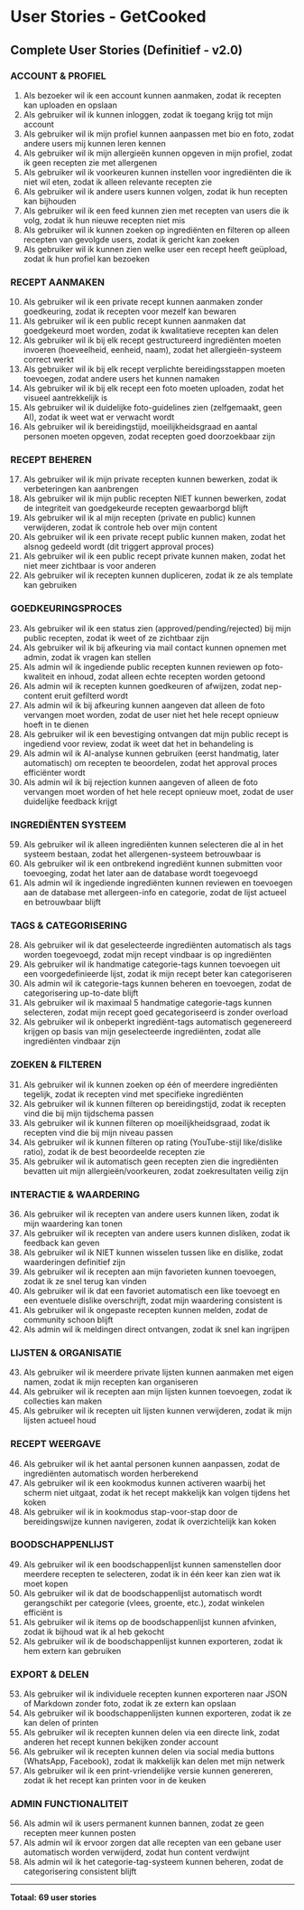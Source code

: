 # User Stories - GetCooked

## Complete User Stories (Definitief - v2.0)

### ACCOUNT & PROFIEL

1. Als bezoeker wil ik een account kunnen aanmaken, zodat ik recepten kan uploaden en opslaan
2. Als gebruiker wil ik kunnen inloggen, zodat ik toegang krijg tot mijn account
3. Als gebruiker wil ik mijn profiel kunnen aanpassen met bio en foto, zodat andere users mij kunnen leren kennen
4. Als gebruiker wil ik mijn allergieën kunnen opgeven in mijn profiel, zodat ik geen recepten zie met allergenen
5. Als gebruiker wil ik voorkeuren kunnen instellen voor ingrediënten die ik niet wil eten, zodat ik alleen relevante recepten zie
6. Als gebruiker wil ik andere users kunnen volgen, zodat ik hun recepten kan bijhouden
7. Als gebruiker wil ik een feed kunnen zien met recepten van users die ik volg, zodat ik hun nieuwe recepten niet mis
8. Als gebruiker wil ik kunnen zoeken op ingrediënten en filteren op alleen recepten van gevolgde users, zodat ik gericht kan zoeken
9. Als gebruiker wil ik kunnen zien welke user een recept heeft geüpload, zodat ik hun profiel kan bezoeken

### RECEPT AANMAKEN

10. Als gebruiker wil ik een private recept kunnen aanmaken zonder goedkeuring, zodat ik recepten voor mezelf kan bewaren
11. Als gebruiker wil ik een public recept kunnen aanmaken dat goedgekeurd moet worden, zodat ik kwalitatieve recepten kan delen
12. Als gebruiker wil ik bij elk recept gestructureerd ingrediënten moeten invoeren (hoeveelheid, eenheid, naam), zodat het allergieën-systeem correct werkt
13. Als gebruiker wil ik bij elk recept verplichte bereidingsstappen moeten toevoegen, zodat andere users het kunnen namaken
14. Als gebruiker wil ik bij elk recept een foto moeten uploaden, zodat het visueel aantrekkelijk is
15. Als gebruiker wil ik duidelijke foto-guidelines zien (zelfgemaakt, geen AI), zodat ik weet wat er verwacht wordt
16. Als gebruiker wil ik bereidingstijd, moeilijkheidsgraad en aantal personen moeten opgeven, zodat recepten goed doorzoekbaar zijn

### RECEPT BEHEREN

17. Als gebruiker wil ik mijn private recepten kunnen bewerken, zodat ik verbeteringen kan aanbrengen
18. Als gebruiker wil ik mijn public recepten NIET kunnen bewerken, zodat de integriteit van goedgekeurde recepten gewaarborgd blijft
19. Als gebruiker wil ik al mijn recepten (private en public) kunnen verwijderen, zodat ik controle heb over mijn content
20. Als gebruiker wil ik een private recept public kunnen maken, zodat het alsnog gedeeld wordt (dit triggert approval proces)
21. Als gebruiker wil ik een public recept private kunnen maken, zodat het niet meer zichtbaar is voor anderen
22. Als gebruiker wil ik recepten kunnen dupliceren, zodat ik ze als template kan gebruiken

### GOEDKEURINGSPROCES

23. Als gebruiker wil ik een status zien (approved/pending/rejected) bij mijn public recepten, zodat ik weet of ze zichtbaar zijn
24. Als gebruiker wil ik bij afkeuring via mail contact kunnen opnemen met admin, zodat ik vragen kan stellen
25. Als admin wil ik ingediende public recepten kunnen reviewen op foto-kwaliteit en inhoud, zodat alleen echte recepten worden getoond
26. Als admin wil ik recepten kunnen goedkeuren of afwijzen, zodat nep-content eruit gefilterd wordt
27. Als admin wil ik bij afkeuring kunnen aangeven dat alleen de foto vervangen moet worden, zodat de user niet het hele recept opnieuw hoeft in te dienen
28. Als gebruiker wil ik een bevestiging ontvangen dat mijn public recept is ingediend voor review, zodat ik weet dat het in behandeling is
29. Als admin wil ik AI-analyse kunnen gebruiken (eerst handmatig, later automatisch) om recepten te beoordelen, zodat het approval proces efficiënter wordt
30. Als admin wil ik bij rejection kunnen aangeven of alleen de foto vervangen moet worden of het hele recept opnieuw moet, zodat de user duidelijke feedback krijgt

### INGREDIËNTEN SYSTEEM

59. Als gebruiker wil ik alleen ingrediënten kunnen selecteren die al in het systeem bestaan, zodat het allergenen-systeem betrouwbaar is
60. Als gebruiker wil ik een ontbrekend ingrediënt kunnen submitten voor toevoeging, zodat het later aan de database wordt toegevoegd
61. Als admin wil ik ingediende ingrediënten kunnen reviewen en toevoegen aan de database met allergeen-info en categorie, zodat de lijst actueel en betrouwbaar blijft

### TAGS & CATEGORISERING

28. Als gebruiker wil ik dat geselecteerde ingrediënten automatisch als tags worden toegevoegd, zodat mijn recept vindbaar is op ingrediënten
29. Als gebruiker wil ik handmatige categorie-tags kunnen toevoegen uit een voorgedefinieerde lijst, zodat ik mijn recept beter kan categoriseren
30. Als admin wil ik categorie-tags kunnen beheren en toevoegen, zodat de categorisering up-to-date blijft
31. Als gebruiker wil ik maximaal 5 handmatige categorie-tags kunnen selecteren, zodat mijn recept goed gecategoriseerd is zonder overload
32. Als gebruiker wil ik onbeperkt ingrediënt-tags automatisch gegenereerd krijgen op basis van mijn geselecteerde ingrediënten, zodat alle ingrediënten vindbaar zijn

### ZOEKEN & FILTEREN

31. Als gebruiker wil ik kunnen zoeken op één of meerdere ingrediënten tegelijk, zodat ik recepten vind met specifieke ingrediënten
32. Als gebruiker wil ik kunnen filteren op bereidingstijd, zodat ik recepten vind die bij mijn tijdschema passen
33. Als gebruiker wil ik kunnen filteren op moeilijkheidsgraad, zodat ik recepten vind die bij mijn niveau passen
34. Als gebruiker wil ik kunnen filteren op rating (YouTube-stijl like/dislike ratio), zodat ik de best beoordeelde recepten zie
35. Als gebruiker wil ik automatisch geen recepten zien die ingrediënten bevatten uit mijn allergieën/voorkeuren, zodat zoekresultaten veilig zijn

### INTERACTIE & WAARDERING

36. Als gebruiker wil ik recepten van andere users kunnen liken, zodat ik mijn waardering kan tonen
37. Als gebruiker wil ik recepten van andere users kunnen disliken, zodat ik feedback kan geven
38. Als gebruiker wil ik NIET kunnen wisselen tussen like en dislike, zodat waarderingen definitief zijn
39. Als gebruiker wil ik recepten aan mijn favorieten kunnen toevoegen, zodat ik ze snel terug kan vinden
40. Als gebruiker wil ik dat een favoriet automatisch een like toevoegt en een eventuele dislike overschrijft, zodat mijn waardering consistent is
41. Als gebruiker wil ik ongepaste recepten kunnen melden, zodat de community schoon blijft
42. Als admin wil ik meldingen direct ontvangen, zodat ik snel kan ingrijpen

### LIJSTEN & ORGANISATIE

43. Als gebruiker wil ik meerdere private lijsten kunnen aanmaken met eigen namen, zodat ik mijn recepten kan organiseren
44. Als gebruiker wil ik recepten aan mijn lijsten kunnen toevoegen, zodat ik collecties kan maken
45. Als gebruiker wil ik recepten uit lijsten kunnen verwijderen, zodat ik mijn lijsten actueel houd

### RECEPT WEERGAVE

46. Als gebruiker wil ik het aantal personen kunnen aanpassen, zodat de ingrediënten automatisch worden herberekend
47. Als gebruiker wil ik een kookmodus kunnen activeren waarbij het scherm niet uitgaat, zodat ik het recept makkelijk kan volgen tijdens het koken
48. Als gebruiker wil ik in kookmodus stap-voor-stap door de bereidingswijze kunnen navigeren, zodat ik overzichtelijk kan koken

### BOODSCHAPPENLIJST

49. Als gebruiker wil ik een boodschappenlijst kunnen samenstellen door meerdere recepten te selecteren, zodat ik in één keer kan zien wat ik moet kopen
50. Als gebruiker wil ik dat de boodschappenlijst automatisch wordt gerangschikt per categorie (vlees, groente, etc.), zodat winkelen efficiënt is
51. Als gebruiker wil ik items op de boodschappenlijst kunnen afvinken, zodat ik bijhoud wat ik al heb gekocht
52. Als gebruiker wil ik de boodschappenlijst kunnen exporteren, zodat ik hem extern kan gebruiken

### EXPORT & DELEN

53. Als gebruiker wil ik individuele recepten kunnen exporteren naar JSON of Markdown zonder foto, zodat ik ze extern kan opslaan
54. Als gebruiker wil ik boodschappenlijsten kunnen exporteren, zodat ik ze kan delen of printen
55. Als gebruiker wil ik recepten kunnen delen via een directe link, zodat anderen het recept kunnen bekijken zonder account
56. Als gebruiker wil ik recepten kunnen delen via social media buttons (WhatsApp, Facebook), zodat ik makkelijk kan delen met mijn netwerk
57. Als gebruiker wil ik een print-vriendelijke versie kunnen genereren, zodat ik het recept kan printen voor in de keuken

### ADMIN FUNCTIONALITEIT

56. Als admin wil ik users permanent kunnen bannen, zodat ze geen recepten meer kunnen posten
57. Als admin wil ik ervoor zorgen dat alle recepten van een gebane user automatisch worden verwijderd, zodat hun content verdwijnt
58. Als admin wil ik het categorie-tag-systeem kunnen beheren, zodat de categorisering consistent blijft

---

**Totaal: 69 user stories**
